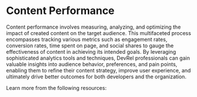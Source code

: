 # Content Performance

Content performance involves measuring, analyzing, and optimizing the impact of created content on the target audience. This multifaceted process encompasses tracking various metrics such as engagement rates, conversion rates, time spent on page, and social shares to gauge the effectiveness of content in achieving its intended goals. By leveraging sophisticated analytics tools and techniques, DevRel professionals can gain valuable insights into audience behavior, preferences, and pain points, enabling them to refine their content strategy, improve user experience, and ultimately drive better outcomes for both developers and the organization.

Learn more from the following resources:
